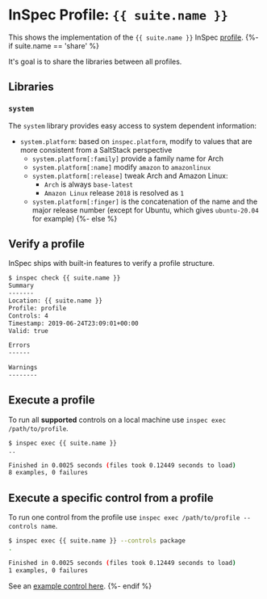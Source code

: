# InSpec Profile: `{{ suite.name }}`

This shows the implementation of the `{{ suite.name }}` InSpec [profile](https://github.com/inspec/inspec/blob/master/docs/profiles.md).
{%- if suite.name == 'share' %}

It's goal is to share the libraries between all profiles.

## Libraries

### `system`

The `system` library provides easy access to system dependent information:

- `system.platform`: based on `inspec.platform`, modify to values that are more consistent from a SaltStack perspective
  - `system.platform[:family]` provide a family name for Arch
  - `system.platform[:name]` modify `amazon` to `amazonlinux`
  - `system.platform[:release]` tweak Arch and Amazon Linux:
    - `Arch` is always `base-latest`
    - `Amazon Linux` release `2018` is resolved as `1`
  - `system.platform[:finger]` is the concatenation of the name and the major release number (except for Ubuntu, which gives `ubuntu-20.04` for example)
{%- else %}

## Verify a profile

InSpec ships with built-in features to verify a profile structure.

```bash
$ inspec check {{ suite.name }}
Summary
-------
Location: {{ suite.name }}
Profile: profile
Controls: 4
Timestamp: 2019-06-24T23:09:01+00:00
Valid: true

Errors
------

Warnings
--------
```

## Execute a profile

To run all **supported** controls on a local machine use `inspec exec /path/to/profile`.

```bash
$ inspec exec {{ suite.name }}
..

Finished in 0.0025 seconds (files took 0.12449 seconds to load)
8 examples, 0 failures
```

## Execute a specific control from a profile

To run one control from the profile use `inspec exec /path/to/profile --controls name`.

```bash
$ inspec exec {{ suite.name }} --controls package
.

Finished in 0.0025 seconds (files took 0.12449 seconds to load)
1 examples, 0 failures
```

See an [example control here](https://github.com/inspec/inspec/blob/master/examples/profile/controls/example.rb).
{%- endif %}
